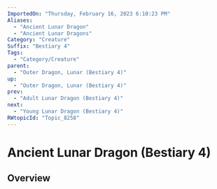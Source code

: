 ```yaml
---
ImportedOn: "Thursday, February 16, 2023 6:10:23 PM"
Aliases:
  - "Ancient Lunar Dragon"
  - "Ancient Lunar Dragons"
Category: "Creature"
Suffix: "Bestiary 4"
Tags:
  - "Category/Creature"
parent:
  - "Outer Dragon, Lunar (Bestiary 4)"
up:
  - "Outer Dragon, Lunar (Bestiary 4)"
prev:
  - "Adult Lunar Dragon (Bestiary 4)"
next:
  - "Young Lunar Dragon (Bestiary 4)"
RWtopicId: "Topic_8258"
---
```

# Ancient Lunar Dragon (Bestiary 4)
## Overview
